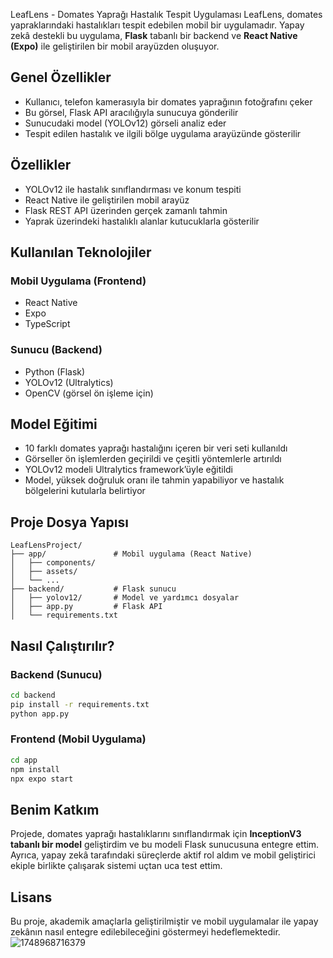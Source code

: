 LeafLens - Domates Yaprağı Hastalık Tespit Uygulaması
LeafLens, domates yapraklarındaki hastalıkları tespit edebilen mobil bir uygulamadır. Yapay zekâ destekli bu uygulama, **Flask** tabanlı bir backend ve **React Native (Expo)** ile geliştirilen bir mobil arayüzden oluşuyor.

## Genel Özellikler
* Kullanıcı, telefon kamerasıyla bir domates yaprağının fotoğrafını çeker
* Bu görsel, Flask API aracılığıyla sunucuya gönderilir
* Sunucudaki model (YOLOv12) görseli analiz eder
* Tespit edilen hastalık ve ilgili bölge uygulama arayüzünde gösterilir

##  Özellikler
* YOLOv12 ile hastalık sınıflandırması ve konum tespiti
* React Native ile geliştirilen mobil arayüz
* Flask REST API üzerinden gerçek zamanlı tahmin
* Yaprak üzerindeki hastalıklı alanlar kutucuklarla gösterilir

##  Kullanılan Teknolojiler

### Mobil Uygulama (Frontend)
* React Native
* Expo
* TypeScript

### Sunucu (Backend)
* Python (Flask)
* YOLOv12 (Ultralytics)
* OpenCV (görsel ön işleme için)

## Model Eğitimi
* 10 farklı domates yaprağı hastalığını içeren bir veri seti kullanıldı
* Görseller ön işlemlerden geçirildi ve çeşitli yöntemlerle artırıldı
* YOLOv12 modeli Ultralytics framework’üyle eğitildi
* Model, yüksek doğruluk oranı ile tahmin yapabiliyor ve hastalık bölgelerini kutularla belirtiyor

##  Proje Dosya Yapısı
```
LeafLensProject/
├── app/               # Mobil uygulama (React Native)
│   ├── components/
│   ├── assets/
│   └── ...
├── backend/           # Flask sunucu
│   ├── yolov12/       # Model ve yardımcı dosyalar
│   ├── app.py         # Flask API
│   └── requirements.txt
```

##  Nasıl Çalıştırılır?
### Backend (Sunucu)

```bash
cd backend
pip install -r requirements.txt
python app.py
```

### Frontend (Mobil Uygulama)

```bash
cd app
npm install
npx expo start
```

## Benim Katkım
Projede, domates yaprağı hastalıklarını sınıflandırmak için **InceptionV3 tabanlı bir model** geliştirdim ve bu modeli Flask sunucusuna entegre ettim. Ayrıca, yapay zekâ tarafındaki süreçlerde aktif rol aldım ve mobil geliştirici ekiple birlikte çalışarak sistemi uçtan uca test ettim.


##  Lisans
Bu proje, akademik amaçlarla geliştirilmiştir ve mobil uygulamalar ile yapay zekânın nasıl entegre edilebileceğini göstermeyi hedeflemektedir.
![1748968716379](https://github.com/user-attachments/assets/0efcf67a-5a8a-4818-bd8e-c1e1fd3f98fa)


